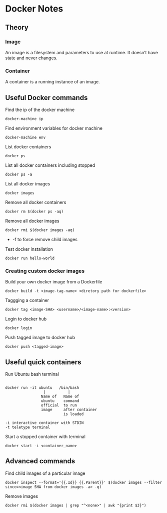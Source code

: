 # Docker Notes

## Theory

### Image

An image is a filesystem and parameters to use at runtime. It doesn’t have state and never changes.

### Container

A container is a running instance of an image.


## Useful Docker commands

Find the ip of the docker machine

`docker-machine ip`

Find environment variables for docker machine

`docker-machine env`

List docker containers

`docker ps`

List all docker containers including stopped

`docker ps -a`

List all docker images

`docker images`

Remove all docker containers

`docker rm $(docker ps -aq)`

Remove all docker images

`docker rmi $(docker images -aq)`

- -f to force remove child images

Test docker installation

`docker run hello-world`


### Creating custom docker images

Build your own docker image from a Dockerfile

`docker build -t <image-tag-name> <diretory path for dockerfile>`

Taggging a container

`docker tag <image-SHA> <username>/<image-name>:<version>`

Login to docker hub

`docker login`

Push tagged image to docker hub

`docker push <tagged-image>`


## Useful quick containers

Run Ubuntu bash terminal

```

docker run -it ubuntu   /bin/bash
                 |          |
                Name of   Name of
                ubuntu    command
                official  to run
                image     after container
                          is loaded

-i interactive container with STDIN
-t teletype terminal

```

Start a stopped container with terminal

`docker start -i <container_name>`



## Advanced commands

Find child images of a particular image

`docker inspect --format='{{.Id}} {{.Parent}}' $(docker images --filter since=<image SHA from docker images -a> -q)`

Remove <none> images

`docker rmi $(docker images | grep "^<none>" | awk "{print $3}")` 
